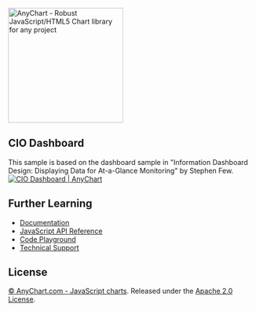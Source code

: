 [<img src="https://cdn.anychart.com/images/logo-transparent-segoe.png?2" width="234px" alt="AnyChart - Robust JavaScript/HTML5 Chart library for any project">](http://www.anychart.com)

## CIO Dashboard
This sample is based on the dashboard sample in "Information Dashboard Design: Displaying Data for At-a-Glance Monitoring" by Stephen Few.
[<img src="http://static.anychart.com/images/github/cio-dashboard.png" alt="CIO Dashboard | AnyChart">](http://anychart.com/solutions/cio-dashboard-solution/)

## Further Learning
* [Documentation](https://docs.anychart.com)
* [JavaScript API Reference](https://api.anychart.com)
* [Code Playground](https://playground.anychart.com)
* [Technical Support](https://anychart.com/support)

## License
[© AnyChart.com - JavaScript charts](http://www.anychart.com). Released under the [Apache 2.0 License](https://github.com/anychart-solutions/cio-dashboard/blob/master/LICENSE).
